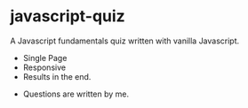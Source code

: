 # javascript-quiz

A Javascript fundamentals quiz written with vanilla Javascript.

- Single Page
- Responsive
- Results in the end.

* Questions are written by me.
